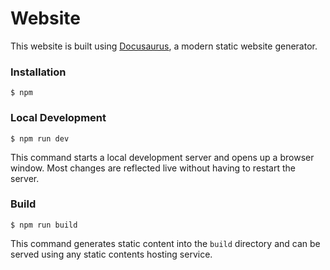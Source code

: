 # Website

This website is built using [Docusaurus](https://docusaurus.io/), a modern static website generator.

### Installation

```
$ npm
```

### Local Development

```
$ npm run dev
```

This command starts a local development server and opens up a browser window. Most changes are reflected live without having to restart the server.

### Build

```
$ npm run build
```

This command generates static content into the `build` directory and can be served using any static contents hosting service.
